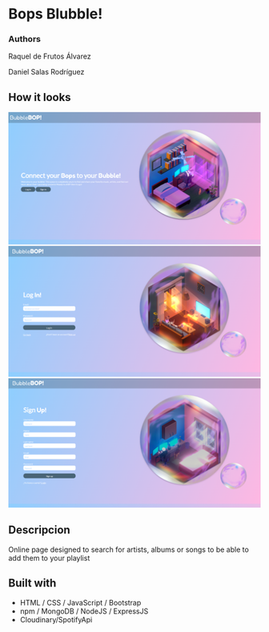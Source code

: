 <h1>Bops Blubble!</h1>
<h3>Authors</h3>
<p>Raquel de Frutos Álvarez</p>
<p>Daniel Salas Rodríguez</p>
<h2>How it looks</h2>
<img src="images/inicio.png">
<img src="images/login.png">
<img src="images/singup.png">
<h2>Descripcion</h2>
<p>Online page designed to search for artists, albums
 or songs to be able to add them to your playlist</p>
 <h2>Built with</h2>
 <p>
 <ul>
 <li>HTML / CSS / JavaScript / Bootstrap</li>
 <li>npm / MongoDB / NodeJS / ExpressJS</li>
 <li>Cloudinary/SpotifyApi</li>
 </ul>
 </p>